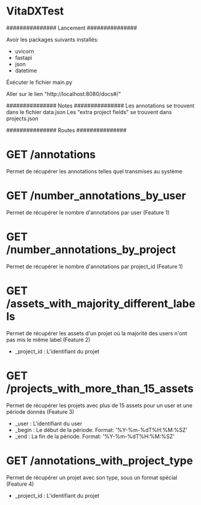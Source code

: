 # VitaDXTest

############### Lancement ###############

Avoir les packages suivants installés:
- uvicorn
- fastapi
- json
- datetime

Éxécuter le fichier main.py

Aller sur le lien "http://localhost:8080/docs#/"


############### Notes ###############
Les annotations se trouvent dans le fichier data.json
Les "extra project fields" se trouvent dans projects.json


############### Routes ###############

# GET /annotations
Permet de récupérer les annotations telles quel transmises au système


# GET /number_annotations_by_user 
Permet de récupérer le nombre d'annotations par user (Feature 1)


# GET /number_annotations_by_project 
Permet de récupérer le nombre d'annotations par project_id (Feature 1)


# GET /assets_with_majority_different_labels 
Permet de récupérer les assets d'un projet où la majorité des users n'ont pas mis le même label (Feature 2)
- _project_id : L'identifiant du projet


# GET /projects_with_more_than_15_assets 
Permet de récupérer les projets avec plus de 15 assets pour un user et une période donnés (Feature 3)
- _user  : L'identifiant du user
- _begin : Le début de la période. Format: '%Y-%m-%dT%H:%M:%SZ'
- _end   : La fin de la période. Format: '%Y-%m-%dT%H:%M:%SZ'


# GET /annotations_with_project_type
Permet de récupérer un projet avec son type, sous un format spécial (Feature 4)
- _project_id : L'identifiant du projet
